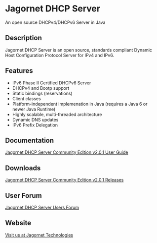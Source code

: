 # Jagornet DHCP Server
An open source DHCPv4/DHCPv6 Server in Java

## Description
Jagornet DHCP Server is an open source, standards compliant Dynamic Host Configuration Protocol Server for IPv4 and IPv6.

## Features
* IPv6 Phase II Certified DHCPv6 Server
* DHCPv4 and Bootp support
* Static bindings (reservations)
* Client classes
* Platform-independent implemenation in Java (requires a Java 6 or newer Java Runtime)
* Highly scalable, multi-threaded architecture
* Dynamic DNS updates
* IPv6 Prefix Delegation

## Documentation
[Jagornet DHCP Server Community Edition v2.0.1 User Guide](http://www.jagornet.com/products/dhcp-server/docs)

## Downloads
[Jagornet DHCP Server Community Edition v2.0.1 Releases](https://github.com/jagornet/dhcp/releases)

## User Forum
[Jagornet DHCP Server Users Forum](https://groups.google.com/forum/#!forum/jagornet-dhcpv6-users)

## Website
[Visit us at Jagornet Technologies](http://www.jagornet.com)
